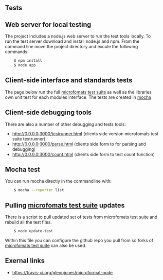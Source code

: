 Tests
-----------------

Web server for local testing
----------------------------
The project includes a node.js web server to run the test tools locally. To run the test server download and install node.js and npm. From the command line move the project directory and excute the following commands:

```sh
    $ npm install
    $ node app
```


Client-side interface and standards tests
--------------------------------------
The page below run the full [microfomats test suite](https://github.com/microformats/tests) as well as the libraries own unit test for each modules interface.
The tests are created in [mocha](http://mochajs.org/)


Client-side debugging tools
---------------------------
There are also a number of other debugging and tests tools:

* http://0.0.0.0:3000/testrunner.html (clients side version microfomats test suite testrunner)
* http://0.0.0.0:3000/parse.html (clients side form to for parsing and debugging)
* http://0.0.0.0:3000/count.html (clients side form to test count function)


Mocha test
--------------------------------------
You can run mocha directly in the commandline with:
```sh
    $ mocha --reporter list
```


Pulling [microfomats test suite](https://github.com/microformats/tests) updates
-------------------------------------------------------------------------------
There is a script to pull updated set of tests from microfomats test suite and rebuild all the test files.

```sh
    $ node update-test
```

Within this file you can configure the github repo you pull from so forks of [microfomats test suite](https://github.com/microformats/tests) can also be used.



Exernal links
-------------

* https://travis-ci.org/glennjones/microformat-node
